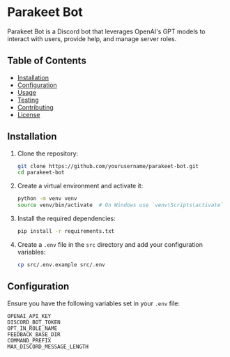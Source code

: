 # Parakeet Bot

Parakeet Bot is a Discord bot that leverages OpenAI's GPT models to interact with users, provide help, and manage server roles.

## Table of Contents

- [Installation](#installation)
- [Configuration](#configuration)
- [Usage](#usage)
- [Testing](#testing)
- [Contributing](#contributing)
- [License](#license)

## Installation

1. Clone the repository:
    ```sh
    git clone https://github.com/yourusername/parakeet-bot.git
    cd parakeet-bot
    ```

2. Create a virtual environment and activate it:
    ```sh
    python -m venv venv
    source venv/bin/activate  # On Windows use `venv\Scripts\activate`
    ```

3. Install the required dependencies:
    ```sh
    pip install -r requirements.txt
    ```

4. Create a `.env` file in the `src` directory and add your configuration variables:
    ```sh
    cp src/.env.example src/.env
    ```

## Configuration

Ensure you have the following variables set in your `.env` file:

```env
OPENAI_API_KEY
DISCORD_BOT_TOKEN
OPT_IN_ROLE_NAME
FEEDBACK_BASE_DIR
COMMAND_PREFIX
MAX_DISCORD_MESSAGE_LENGTH
```